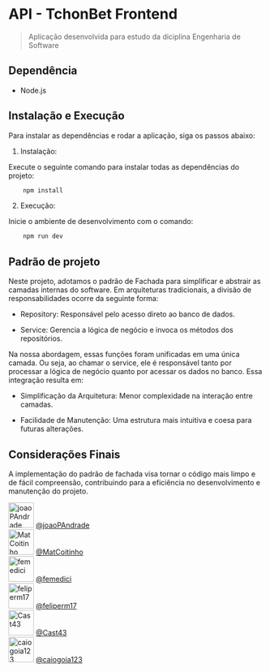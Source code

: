# API - TchonBet Frontend
> Aplicação desenvolvida para estudo da diciplina Engenharia de Software

## Dependência

- Node.js 

## Instalação e Execução

Para instalar as dependências e rodar a aplicação, siga os passos abaixo:

1. Instalação:

Execute o seguinte comando para instalar todas as dependências do projeto:

```bash
    npm install
```

2. Execução:

Inicie o ambiente de desenvolvimento com o comando:

```bash
    npm run dev
```
## Padrão de projeto

Neste projeto, adotamos o padrão de Fachada para simplificar e abstrair as camadas internas do software. Em arquiteturas tradicionais, a divisão de responsabilidades ocorre da seguinte forma:

- Repository: Responsável pelo acesso direto ao banco de dados.

- Service: Gerencia a lógica de negócio e invoca os métodos dos repositórios.

Na nossa abordagem, essas funções foram unificadas em uma única camada. Ou seja, ao chamar o service, ele é responsável tanto por processar a lógica de negócio quanto por acessar os dados no banco. Essa integração resulta em:

- Simplificação da Arquitetura: Menor complexidade na interação entre camadas.

- Facilidade de Manutenção: Uma estrutura mais intuitiva e coesa para futuras alterações.

## Considerações Finais

A implementação do padrão de fachada visa tornar o código mais limpo e de fácil compreensão, contribuindo para a eficiência no desenvolvimento e manutenção do projeto.


<img src="https://github.com/joaoPAndrade.png" alt="joaoPAndrade" width="50"> [@joaoPAndrade](https://github.com/joaoPAndrade)<br>
<img src="https://github.com/MatCoitinho.png" alt="MatCoitinho" width="50"> [@MatCoitinho](https://github.com/MatCoitinho)<br>
<img src="https://github.com/femedici.png" alt="femedici" width="50"> [@femedici](https://github.com/femedici)<br>
<img src="https://github.com/feliperm17.png" alt="feliperm17" width="50"> [@feliperm17](https://github.com/feliperm17)<br>
<img src="https://github.com/Cast43.png" alt="Cast43" width="50"> [@Cast43](https://github.com/Cast43)<br>
<img src="https://github.com/caiogoia123.png" alt="caiogoia123" width="50"> [@caiogoia123](https://github.com/caiogoia123)<br>
